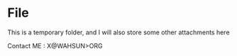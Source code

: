 # File
This is a temporary folder, and I will also store some other attachments here

Contact ME : X@WAHSUN>ORG    


